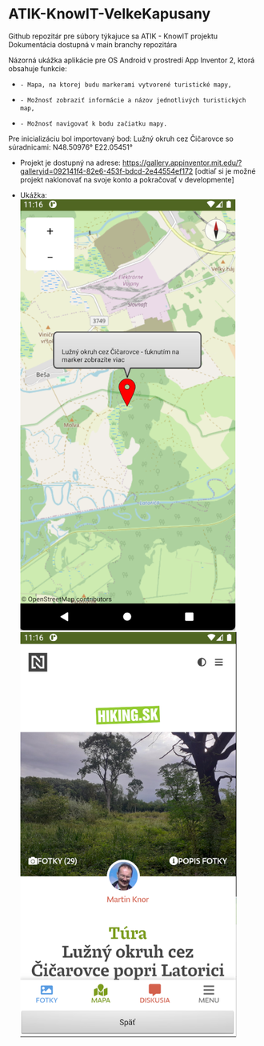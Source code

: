 # ATIK-KnowIT-VelkeKapusany
Github repozitár pre súbory týkajuce sa ATIK - KnowIT projektu
 Dokumentácia dostupná v main branchy repozitára



 Názorná ukážka aplikácie pre OS Android v prostredí App Inventor 2, ktorá obsahuje funkcie:
-     - Mapa, na ktorej budu markerami vytvorené turistické mapy,
-     - Možnosť zobraziť informácie a názov jednotlivých turistických map,
-     - Možnosť navigovať k bodu začiatku mapy.

 Pre inicializáciu bol importovaný bod: Lužný okruh cez Čičarovce so súradnicami: N48.50976° E22.05451°
- Projekt je dostupný na adrese: https://gallery.appinventor.mit.edu/?galleryid=092141f4-82e6-453f-bdcd-2e44554ef172
 [odtiaľ si je možné projekt naklonovať na svoje konto a pokračovať v developmente]

- Ukážka:
  ![Alt text](screen0.png)
  ![Alt text](screen1.png)
    
